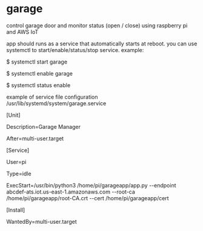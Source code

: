 # garage
control garage door and monitor status (open / close) using raspberry pi and AWS IoT

app should runs as a service that automatically starts at reboot.
you can use systemctl to start/enable/status/stop service.
example:

$ systemctl start garage

$ systemctl enable garage

$ systemctl status enable

example of service file configuration /usr/lib/systemd/system/garage.service

[Unit]

Description=Garage Manager

After=multi-user.target

[Service]

User=pi

Type=idle

ExecStart=/usr/bin/python3 /home/pi/garageapp/app.py --endpoint abcdef-ats.iot.us-east-1.amazonaws.com --root-ca /home/pi/garageapp/root-CA.crt --cert /home/pi/garageapp/cert

[Install]

WantedBy=multi-user.target
  
  
